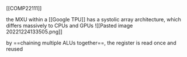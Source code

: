 [[COMP22111]]

the MXU within a [[Google TPU]] has a systolic array architecture, which differs massively to CPUs and GPUs
![[Pasted image 20221224133505.png]]

by ==chaining multiple ALUs together==, the register is read once and reused